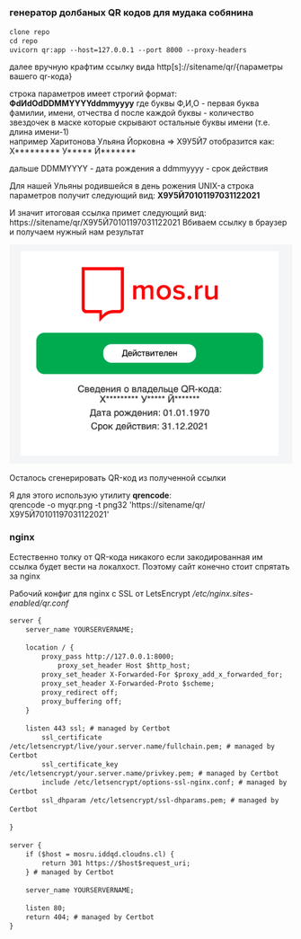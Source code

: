 ### генератор долбаных QR кодов для мудака собянина ###

```
clone repo
cd repo
uvicorn qr:app --host=127.0.0.1 --port 8000 --proxy-headers
```

далее вручную крафтим ссылку вида 
  http[s]://sitename/qr/{параметры вашего qr-кода}

строка параметров имеет строгий формат: **ФdИdОdDDMMYYYYddmmyyyy**
где буквы Ф,И,О - первая буква фамилии, имени, отчества
d после каждой буквы - количество звездочек в маске которые скрывают остальные буквы имени (т.е. длина имени-1)  
например Харитонова Ульяна Йорковна => Х9У5Й7 отобразится как:  
Х********* У***** Й*******

дальше DDMMYYYY - дата рождения
а ddmmyyyy - срок действия

Для нашей Ульяны родившейся в день рожения UNIX-а строка параметров получит следующий вид: **Х9У5Й70101197031122021**

И значит итоговая ссылка примет следующий вид:  
https://sitename/qr/Х9У5Й70101197031122021
Вбиваем ссылку в браузер и получаем нужный нам результат 

![img](sample.png)

Осталось сгенерировать QR-код из полученной ссылки  

Я для этого использую утилиту **qrencode**:  
qrencode -o myqr.png -t png32 'https://sitename/qr/Х9У5Й70101197031122021'

### nginx
Естественно толку от QR-кода никакого если закодированная им ссылка будет вести на локалхост. Поэтому сайт конечно стоит спрятать за nginx

Рабочий конфиг для nginx с SSL от LetsEncrypt */etc/nginx.sites-enabled/qr.conf*
```
server {
	server_name YOURSERVERNAME;

	location / {
		proxy_pass http://127.0.0.1:8000;    
			proxy_set_header Host $http_host;
		proxy_set_header X-Forwarded-For $proxy_add_x_forwarded_for;
		proxy_set_header X-Forwarded-Proto $scheme;
		proxy_redirect off;
		proxy_buffering off;
	}

	listen 443 ssl; # managed by Certbot
		ssl_certificate /etc/letsencrypt/live/your.server.name/fullchain.pem; # managed by Certbot
		ssl_certificate_key /etc/letsencrypt/your.server.name/privkey.pem; # managed by Certbot
		include /etc/letsencrypt/options-ssl-nginx.conf; # managed by Certbot
		ssl_dhparam /etc/letsencrypt/ssl-dhparams.pem; # managed by Certbot

}   

server {
    if ($host = mosru.iddqd.cloudns.cl) {
        return 301 https://$host$request_uri;
    } # managed by Certbot

    server_name YOURSERVERNAME;

    listen 80;
    return 404; # managed by Certbot
}
```
